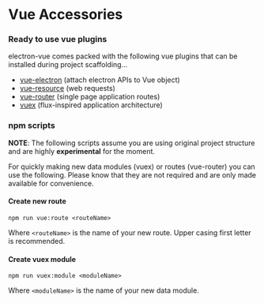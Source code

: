 # Vue Accessories


### Ready to use vue plugins
electron-vue comes packed with the following vue plugins that can be installed during project scaffolding...
  * [vue-electron](https://github.com/SimulatedGREG/vue-electron) (attach electron APIs to Vue object)
  * [vue-resource](https://github.com/vuejs/vue-resource) (web requests)
  * [vue-router](https://github.com/vuejs/vue-router) (single page application routes)
  * [vuex](https://github.com/vuejs/vuex) (flux-inspired application architecture)

### npm scripts
**NOTE**: The following scripts assume you are using original project structure and are highly **experimental** for the moment.

For quickly making new data modules (vuex) or routes (vue-router) you can use the following. Please know that they are not required and are only made available for convenience.

#### Create new route
```
npm run vue:route <routeName>
```
Where `<routeName>` is the name of your new route. Upper casing first letter is recommended.

#### Create vuex module
```
npm run vuex:module <moduleName>
```
Where `<moduleName>` is the name of your new data module.
